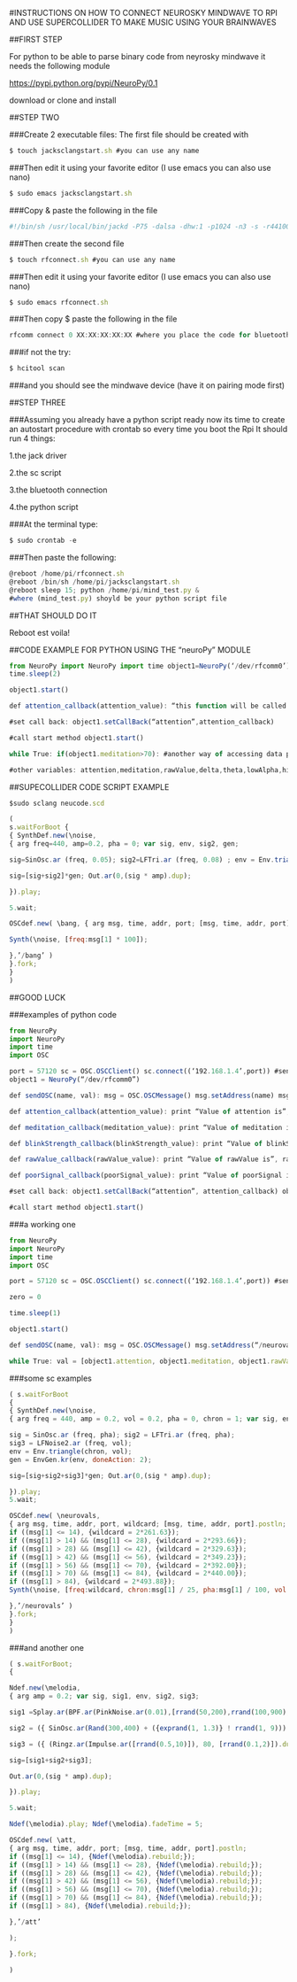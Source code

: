 #INSTRUCTIONS ON HOW TO CONNECT NEUROSKY MINDWAVE TO RPI AND USE SUPERCOLLIDER TO MAKE MUSIC USING YOUR BRAINWAVES

##FIRST STEP

For python to be able to parse binary code from neyrosky mindwave it needs the following module

https://pypi.python.org/pypi/NeuroPy/0.1

download or clone and install


##STEP TWO

###Create 2 executable files: The first file should be created with

```javascript
$ touch jacksclangstart.sh #you can use any name
```

###Then edit it using your favorite editor (I use emacs you can also use nano)

```javascript
$ sudo emacs jacksclangstart.sh
```

###Copy & paste the following in the file

```javascript
#!/bin/sh /usr/local/bin/jackd -P75 -dalsa -dhw:1 -p1024 -n3 -s -r44100 & sleep 1 su root -c “sclang -D /home/pi/neucode.scd” #where (neucode.scd) will be your SuperCollider script
```

###Then create the second file

```javascript
$ touch rfconnect.sh #you can use any name
```

###Then edit it using your favorite editor (I use emacs you can also use nano)

```javascript
$ sudo emacs rfconnect.sh
```

###Then copy $ paste the following in the file

```javascript
rfcomm connect 0 XX:XX:XX:XX:XX #where you place the code for bluetooth of your device(neurosky mindwave-it is usually within the box)
```

###if not the try:
```javascript
$ hcitool scan
```
###and you should see the mindwave device (have it on pairing mode first)



##STEP THREE

###Assuming you already have a python script ready now its time to create an autostart procedure with crontab so every time you boot the Rpi It should run 4 things:

1.the jack driver

2.the sc script

3.the bluetooth connection

4.the python script


###At the terminal type: 
```javascript 
$ sudo crontab -e
``` 
###Then paste the following:
```javascript
@reboot /home/pi/rfconnect.sh
@reboot /bin/sh /home/pi/jacksclangstart.sh 
@reboot sleep 15; python /home/pi/mind_test.py &
#where (mind_test.py) shoyld be your python script file
```
##THAT SHOULD DO IT

Reboot est voila!

##CODE EXAMPLE FOR PYTHON USING THE “neuroPy” MODULE
```javascript
from NeuroPy import NeuroPy import time object1=NeuroPy(‘/dev/rfcomm0’) 
time.sleep(2)

object1.start()

def attention_callback(attention_value): “this function will be called everytime NeuroPy has a new value for attention” print “Value of attention is”,attention_value #do other stuff (fire a rocket), based on the obtained value of attention_value #do some more stuff return None

#set call back: object1.setCallBack(“attention”,attention_callback)

#call start method object1.start()

while True: if(object1.meditation>70): #another way of accessing data provided by headset (1st being call backs) object1.stop() #if meditation level reaches above 70, stop fetching data from the headset

#other variables: attention,meditation,rawValue,delta,theta,lowAlpha,highAlpha,lowBeta,highBeta,lowGamma,midGamma, poorSignal and blinkStrength
```
##SUPECOLLIDER CODE SCRIPT EXAMPLE
```javascript
$sudo sclang neucode.scd
```
```javascript
( 
s.waitForBoot {
{ SynthDef.new(\noise,
{ arg freq=440, amp=0.2, pha = 0; var sig, env, sig2, gen;

sig=SinOsc.ar (freq, 0.05); sig2=LFTri.ar (freq, 0.08) ; env = Env.triangle(4, amp); gen = EnvGen.kr(env, doneAction: 2);

sig=[sig+sig2]*gen; Out.ar(0,(sig * amp).dup);

}).play;

5.wait;

OSCdef.new( \bang, { arg msg, time, addr, port; [msg, time, addr, port].postln;

Synth(\noise, [freq:msg[1] * 100]);

},’/bang’ )
}.fork; 
} 
)
```
##GOOD LUCK

###examples of python code
```javascript
from NeuroPy 
import NeuroPy 
import time 
import OSC

port = 57120 sc = OSC.OSCClient() sc.connect((‘192.168.1.4’,port)) #send locally to laptop 
object1 = NeuroPy(“/dev/rfcomm0”)

def sendOSC(name, val): msg = OSC.OSCMessage() msg.setAddress(name) msg.append(val) try: sc.send(msg) except: pass print msg #debug

def attention_callback(attention_value): print “Value of attention is”, attention_value sendOSC(“/att”, attention_value) return None

def meditation_callback(meditation_value): print “Value of meditation is”, meditation_value sendOSC(“/med”, meditation_value) return None

def blinkStrength_callback(blinkStrength_value): print “Value of blinkStrength is”, blinkStrength_value sendOSC(“/bStngth”, blinkStrength_value) return None

def rawValue_callback(rawValue_value): print “Value of rawValue is”, rawValue_value sendOSC(“/rvl”, rawValue_value) return None

def poorSignal_callback(poorSignal_value): print “Value of poorSignal is”, poorSignal_value sendOSC(“/pSgnl”, poorSignal_value) return None

#set call back: object1.setCallBack(“attention”, attention_callback) object1.setCallBack(“meditation”, meditation_callback) object1.setCallBack(“blinkStrength”, blinkStrength_callback) object1.setCallBack(“rawValue”, rawValue_callback) object1.setCallBack(“poorSignal”, meditation_callback)

#call start method object1.start()
```
###a working one
```javascript
from NeuroPy 
import NeuroPy 
import time 
import OSC

port = 57120 sc = OSC.OSCClient() sc.connect((‘192.168.1.4’,port)) #send locally to laptop object1 = NeuroPy(“/dev/rfcomm0”)

zero = 0

time.sleep(1)

object1.start()

def sendOSC(name, val): msg = OSC.OSCMessage() msg.setAddress(“/neurovals”) msg.extend([object1.attention, object1.meditation, object1.rawValue, object1.delta, object1.theta, object1.lowAlpha, object1.highAlpha, object1.lowBeta, object1.highBeta, object1.lowGamma, object1.midGamma, object1.poorSignal, object1.blinkStrength]) try: sc.send(msg) except: pass print msg #debug

while True: val = [object1.attention, object1.meditation, object1.rawValue, object1.delta, object1.theta, object1.lowAlpha, object1.highAlpha, object1.lowBeta, object1.highBeta, object1.lowGamma, object1.midGamma, object1.poorSignal, object1.blinkStrength] if val!=zero: time.sleep(2) sendOSC(“/neurovals”, val)
```
###some sc examples
```javascript
( s.waitForBoot 
{ 
{ SynthDef.new(\noise, 
{ arg freq = 440, amp = 0.2, vol = 0.2, pha = 0, chron = 1; var sig, env, sig2, sig3, gen;

sig = SinOsc.ar (freq, pha); sig2 = LFTri.ar (freq, pha); 
sig3 = LFNoise2.ar (freq, vol); 
env = Env.triangle(chron, vol); 
gen = EnvGen.kr(env, doneAction: 2);

sig=[sig+sig2+sig3]*gen; Out.ar(0,(sig * amp).dup);

}).play;
5.wait;

OSCdef.new( \neurovals, 
{ arg msg, time, addr, port, wildcard; [msg, time, addr, port].postln; 
if ((msg[1] <= 14), {wildcard = 2*261.63}); 
if ((msg[1] > 14) && (msg[1] <= 28), {wildcard = 2*293.66}); 
if ((msg[1] > 28) && (msg[1] <= 42), {wildcard = 2*329.63}); 
if ((msg[1] > 42) && (msg[1] <= 56), {wildcard = 2*349.23});
if ((msg[1] > 56) && (msg[1] <= 70), {wildcard = 2*392.00}); 
if ((msg[1] > 70) && (msg[1] <= 84), {wildcard = 2*440.00}); 
if ((msg[1] > 84), {wildcard = 2*493.88}); 
Synth(\noise, [freq:wildcard, chron:msg[1] / 25, pha:msg[1] / 100, vol:msg[1] / 100 / 4]);

},’/neurovals’ ) 
}.fork; 
}
)
```
###and another one
```javascript
( s.waitForBoot; 
{

Ndef.new(\melodia, 
{ arg amp = 0.2; var sig, sig1, env, sig2, sig3;

sig1 =Splay.ar(BPF.ar(PinkNoise.ar(0.01),[rrand(50,200),rrand(100,900), rrand(200,1200),rrand(500,2500),rrand(1000,3000)],rrand(0.01,$

sig2 = ({ SinOsc.ar(Rand(300,400) + ({exprand(1, 1.3)} ! rrand(1, 9))) * 0.1});

sig3 = ({ (Ringz.ar(Impulse.ar([rrand(0.5,10)]), 80, [rrand(0.1,2)]).dup) * 0.1 });

sig=[sig1+sig2+sig3];

Out.ar(0,(sig * amp).dup);

}).play;

5.wait;

Ndef(\melodia).play; Ndef(\melodia).fadeTime = 5;

OSCdef.new( \att, 
{ arg msg, time, addr, port; [msg, time, addr, port].postln; 
if ((msg[1] <= 14), {Ndef(\melodia).rebuild;}); 
if ((msg[1] > 14) && (msg[1] <= 28), {Ndef(\melodia).rebuild;});
if ((msg[1] > 28) && (msg[1] <= 42), {Ndef(\melodia).rebuild;}); 
if ((msg[1] > 42) && (msg[1] <= 56), {Ndef(\melodia).rebuild;}); 
if ((msg[1] > 56) && (msg[1] <= 70), {Ndef(\melodia).rebuild;});
if ((msg[1] > 70) && (msg[1] <= 84), {Ndef(\melodia).rebuild;}); 
if ((msg[1] > 84), {Ndef(\melodia).rebuild;});

},’/att’

);

}.fork;

)
```
